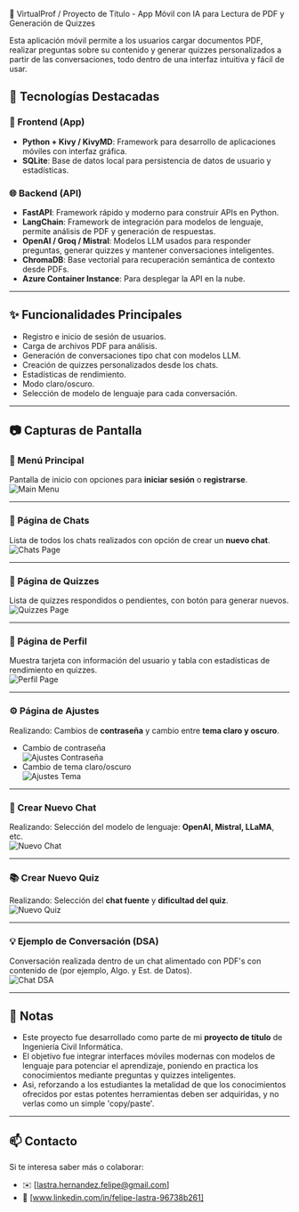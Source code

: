 📱 VirtualProf / Proyecto de Título - App Móvil con IA para Lectura de PDF y Generación de Quizzes

Esta aplicación móvil permite a los usuarios cargar documentos PDF, realizar preguntas sobre su contenido y generar quizzes personalizados a partir de las conversaciones, todo dentro de una interfaz intuitiva y fácil de usar.

## 🚀 Tecnologías Destacadas

### 🔧 Frontend (App)
- **Python + Kivy / KivyMD**: Framework para desarrollo de aplicaciones móviles con interfaz gráfica.
- **SQLite**: Base de datos local para persistencia de datos de usuario y estadísticas.

### 🌐 Backend (API)
- **FastAPI**: Framework rápido y moderno para construir APIs en Python.
- **LangChain**: Framework de integración para modelos de lenguaje, permite análisis de PDF y generación de respuestas.
- **OpenAI / Groq / Mistral**: Modelos LLM usados para responder preguntas, generar quizzes y mantener conversaciones inteligentes.
- **ChromaDB**: Base vectorial para recuperación semántica de contexto desde PDFs.
- **Azure Container Instance**: Para desplegar la API en la nube.

---

## ✨ Funcionalidades Principales

- Registro e inicio de sesión de usuarios.
- Carga de archivos PDF para análisis.
- Generación de conversaciones tipo chat con modelos LLM.
- Creación de quizzes personalizados desde los chats.
- Estadísticas de rendimiento.
- Modo claro/oscuro.
- Selección de modelo de lenguaje para cada conversación.

---

## 📷 Capturas de Pantalla

### 🧭 Menú Principal  
Pantalla de inicio con opciones para **iniciar sesión** o **registrarse**.  
![Main Menu](./ScreenShots/main-menu.png)

---

### 💬 Página de Chats  
Lista de todos los chats realizados con opción de crear un **nuevo chat**.  
![Chats Page](./ScreenShots/Chats-page.png)

---

### 📝 Página de Quizzes  
Lista de quizzes respondidos o pendientes, con botón para generar nuevos.  
![Quizzes Page](./ScreenShots/quizzes-page.png)

---

### 👤 Página de Perfil  
Muestra tarjeta con información del usuario y tabla con estadísticas de rendimiento en quizzes.  
![Perfil Page](./ScreenShots/perfil-page.png)

---

### ⚙️ Página de Ajustes  
Realizando: Cambios de **contraseña** y cambio entre **tema claro y oscuro**.
- Cambio de contraseña  
  ![Ajustes Contraseña](./ScreenShot/ajustes-page1.png)
- Cambio de tema claro/oscuro  
  ![Ajustes Tema](./ScreenShots/ajustes-page2.png)

---

### 🧠 Crear Nuevo Chat  
Realizando: Selección del modelo de lenguaje: **OpenAI, Mistral, LLaMA**, etc.  
![Nuevo Chat](./ScreenShots/ej-newChat.png)

---

### 📚 Crear Nuevo Quiz  
Realizando: Selección del **chat fuente** y **dificultad del quiz**.  
![Nuevo Quiz](./ScreenShots/ej-newQuiz.png)

---

### 💡 Ejemplo de Conversación (DSA)  
Conversación realizada dentro de un chat alimentado con PDF's con contenido de (por ejemplo, Algo. y Est. de Datos).  
![Chat DSA](./ScreenShots/chat-dsaClaro.png)

---

## 📌 Notas

- Este proyecto fue desarrollado como parte de mi **proyecto de título** de Ingeniería Civil Informática.
- El objetivo fue integrar interfaces móviles modernas con modelos de lenguaje para potenciar el aprendizaje, poniendo en practica los conocimientos mediante preguntas y quizzes inteligentes.
- Asi, reforzando a los estudiantes la metalidad de que los conocimientos ofrecidos por estas potentes herramientas deben ser adquiridas, y no verlas como un simple 'copy/paste'.

---

## 📫 Contacto

Si te interesa saber más o colaborar:

- ✉️ [lastra.hernandez.felipe@gmail.com]
- 💼 [www.linkedin.com/in/felipe-lastra-96738b261]
